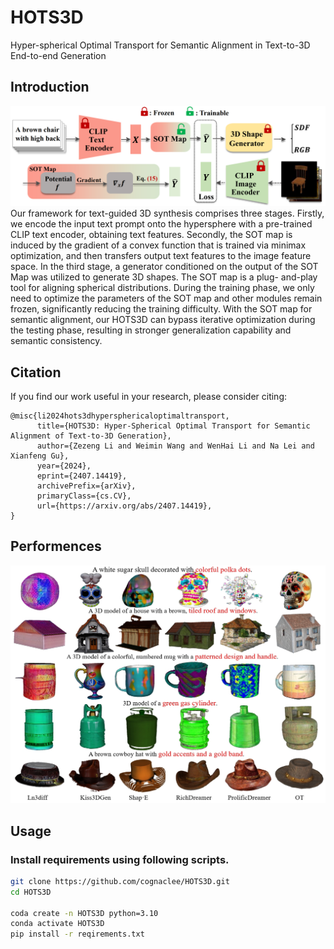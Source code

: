 # HOTS3D
Hyper-spherical Optimal Transport for Semantic Alignment in Text-to-3D End-to-end Generation
## Introduction
![Full pipeline of our hots3d](assets/pipeline.png)
Our framework for text-guided 3D synthesis comprises three stages. Firstly, we encode the input text prompt onto the hypersphere with a pre-trained CLIP text encoder, obtaining text features. Secondly, the SOT map is induced by the gradient of a convex function that is trained via minimax optimization, and then transfers output text
features to the image feature space. In the third stage, a generator conditioned on the output of the SOT Map was utilized to generate 3D shapes. The SOT map is a plug-
and-play tool for aligning spherical distributions. During the training phase, we only need to optimize the parameters
of the SOT map and other modules remain frozen, significantly reducing the training difficulty. With the SOT map for semantic alignment, our HOTS3D can bypass iterative
optimization during the testing phase, resulting in stronger generalization capability and semantic consistency.
## Citation
If you find our work useful in your research, please consider citing:

```
@misc{li2024hots3dhypersphericaloptimaltransport,
      title={HOTS3D: Hyper-Spherical Optimal Transport for Semantic Alignment of Text-to-3D Generation}, 
      author={Zezeng Li and Weimin Wang and WenHai Li and Na Lei and Xianfeng Gu},
      year={2024},
      eprint={2407.14419},
      archivePrefix={arXiv},
      primaryClass={cs.CV},
      url={https://arxiv.org/abs/2407.14419}, 
}
```
## Performences
![qualitative.png](assets/qualitative.png)

## Usage
### Install requirements using following scripts.
```bash
git clone https://github.com/cognaclee/HOTS3D.git
cd HOTS3D

coda create -n HOTS3D python=3.10
conda activate HOTS3D
pip install -r reqirements.txt
```

